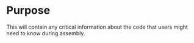 # Purpose
This will contain any critical information about the code that users might need to know during assembly.
